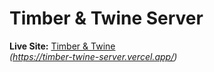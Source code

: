 # Timber & Twine Server

**Live Site:** [Timber & Twine](https://timber-twine-server.vercel.app/)  
*(https://timber-twine-server.vercel.app/)*